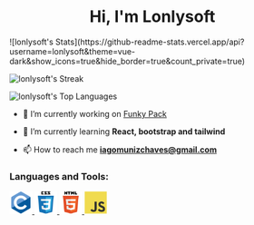<h1 align="center">Hi, I'm Lonlysoft</h1>
![lonlysoft's Stats](https://github-readme-stats.vercel.app/api?username=lonlysoft&theme=vue-dark&show_icons=true&hide_border=true&count_private=true)

![lonlysoft's Streak](https://github-readme-streak-stats.herokuapp.com/?user=lonlysoft&theme=vue-dark&hide_border=true)

![lonlysoft's Top Languages](https://github-readme-stats.vercel.app/api/top-langs/?username=lonlysoft&theme=vue-dark&show_icons=true&hide_border=true&layout=compact)

- 🔭 I’m currently working on [Funky Pack](https://github.com/Lonlysoft/Funky_Pack)

- 🌱 I’m currently learning **React, bootstrap and tailwind**

- 📫 How to reach me **iagomunizchaves@gmail.com**

<h3 align="left">Languages and Tools:</h3>
<p align="left"> <a href="https://www.cprogramming.com/" target="_blank" rel="noreferrer"> <img src="https://raw.githubusercontent.com/devicons/devicon/master/icons/c/c-original.svg" alt="c" width="40" height="40"/> </a> <a href="https://www.w3schools.com/css/" target="_blank" rel="noreferrer"> <img src="https://raw.githubusercontent.com/devicons/devicon/master/icons/css3/css3-original-wordmark.svg" alt="css3" width="40" height="40"/> </a> <a href="https://www.w3.org/html/" target="_blank" rel="noreferrer"> <img src="https://raw.githubusercontent.com/devicons/devicon/master/icons/html5/html5-original-wordmark.svg" alt="html5" width="40" height="40"/> </a> <a href="https://developer.mozilla.org/en-US/docs/Web/JavaScript" target="_blank" rel="noreferrer"> <img src="https://raw.githubusercontent.com/devicons/devicon/master/icons/javascript/javascript-original.svg" alt="javascript" width="40" height="40"/> </a> </p>

